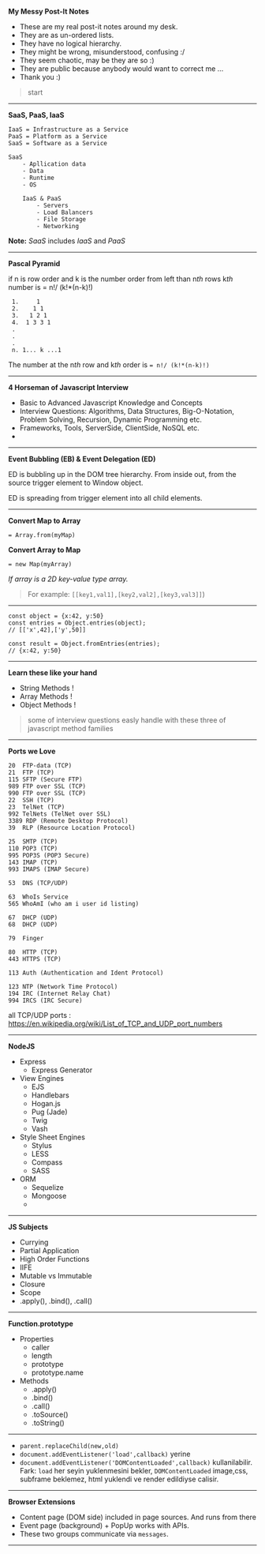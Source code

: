 **My Messy Post-It Notes**

- These are my real post-it notes around my desk. 
- They are as un-ordered lists.
- They have no logical hierarchy.
- They might be wrong, misunderstood, confusing :/
- They seem chaotic, may be they are so :) 
- They are public because anybody would want to correct me …
- Thank you :)

> start

---
**SaaS, PaaS, IaaS**

    IaaS = Infrastructure as a Service
    PaaS = Platform as a Service
    SaaS = Software as a Service
    
    SaaS
        - Apllication data
        - Data
        - Runtime
        - OS
        
        IaaS & PaaS
            - Servers
            - Load Balancers
            - File Storage
            - Networking
**Note:** _SaaS_ includes _IaaS_ and _PaaS_

---

**Pascal Pyramid**

if n is row order and k is the number order from left than n*th* rows k*th* number is = n!/ (k!*(n-k)!)

     1.     1
     2.    1 1
     3.   1 2 1
     4.  1 3 3 1
     .
     .
     .
     n. 1... k ...1
The number at the n*th* row and k*th* order is ``= n!/ (k!*(n-k)!)``

---

**4 Horseman of Javascript Interview**

- Basic to Advanced Javascript Knowledge and Concepts
- Interview Questions: Algorithms, Data Structures, Big-O-Notation, Problem Solving, Recursion, Dynamic Programming etc.
- Frameworks, Tools, ServerSide, ClientSide, NoSQL etc.
- 


---
**Event Bubbling (EB) & Event Delegation (ED)** 

ED is bubbling up in the DOM tree hierarchy. From inside out, from the source trigger element to Window object.

ED is spreading from trigger element into all child elements.

---
**Convert Map to Array**

``= Array.from(myMap)``

 
**Convert Array to Map**

``= new Map(myArray) `` 

_If array is a 2D key-value type array._

> For example: ``[[key1,val1],[key2,val2],[key3,val3]]``)
    
---
    const object = {x:42, y:50}
    const entries = Object.entries(object);
    // [['x',42],['y',50]]
    
    const result = Object.fromEntries(entries);
    // {x:42, y:50}
 
   
---
**Learn these like your hand**
- String Methods !
- Array Methods !
- Object Methods !
> some  of interview questions easly handle with these three of javascript method families

---

**Ports we Love**

    20  FTP-data (TCP)
    21  FTP (TCP)
    115 SFTP (Secure FTP)
    989 FTP over SSL (TCP)
    990 FTP over SSL (TCP)
    22  SSH (TCP)
    23  TelNet (TCP)
    992 TelNets (TelNet over SSL)
    3389 RDP (Remote Desktop Protocol)
    39  RLP (Resource Location Protocol)
    
    25  SMTP (TCP)
    110 POP3 (TCP)
    995 POP3S (POP3 Secure)
    143 IMAP (TCP)
    993 IMAPS (IMAP Secure)
    
    53  DNS (TCP/UDP)
    
    63  WhoIs Service
    565 WhoAmI (who am i user id listing)
    
    67  DHCP (UDP) 
    68  DHCP (UDP)   
    
    79  Finger
    
    80  HTTP (TCP)
    443 HTTPS (TCP)
    
    113 Auth (Authentication and Ident Protocol)
    
    123 NTP (Network Time Protocol)
    194 IRC (Internet Relay Chat)
    994 IRCS (IRC Secure)
    
    
     
all TCP/UDP ports : https://en.wikipedia.org/wiki/List_of_TCP_and_UDP_port_numbers

---
**NodeJS**
- Express
    - Express Generator
- View Engines
    - EJS
    - Handlebars
    - Hogan.js
    - Pug (Jade)
    - Twig
    - Vash
- Style Sheet Engines
    - Stylus
    - LESS
    - Compass
    - SASS
- ORM
    - Sequelize
    - Mongoose
    -      
---
**JS Subjects**
- Currying
- Partial Application
- High Order Functions
- IIFE
- Mutable vs Immutable
- Closure
- Scope
- .apply(), .bind(), .call()

---
**Function.prototype**

- Properties
    - caller
    - length
    - prototype
    - prototype.name
- Methods
    - .apply()
    - .bind()
    - .call()
    - .toSource()
    - .toString()    

---
- ``parent.replaceChild(new,old)``
- ``document.addEventListener('load',callback)`` yerine
- ``document.addEventListener('DOMContentLoaded',callback)`` kullanilabilir. Fark: ``load`` her seyin yuklenmesini bekler, ``DOMContentLoaded`` image,css, subframe beklemez, html yuklendi ve render edildiyse calisir.

---
**Browser Extensions**
- Content page (DOM side) included in page sources. And runs from there
- Event page (background) + PopUp works with APIs.
- These two groups communicate via ``messages``.
---











